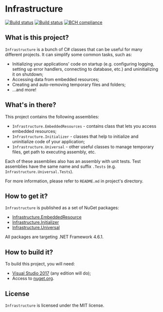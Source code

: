 # Infrastructure
[![Build status](https://ci.appveyor.com/api/projects/status/y04xvpyugwc2wkbc/branch/master?svg=true)](https://ci.appveyor.com/project/VitalyTartynov/infrastructure/branch/master)
[![Build status](https://ci.appveyor.com/api/projects/status/y04xvpyugwc2wkbc/branch/develop?svg=true)](https://ci.appveyor.com/project/VitalyTartynov/infrastructure/branch/develop)
[![BCH compliance](https://bettercodehub.com/edge/badge/VitalyTartynov/Infrastructure?branch=develop)](https://bettercodehub.com/)

## What is this project?
`Infrastructure` is a bunch of C# classes that can be useful for many different projects. It can simplify some common tasks, such as:
- Initializing your applications' code on startup (e.g. configuring logging, setting up error handlers, connecting to database, etc.) and uninitializing it on shutdown;
- Accessing data from embedded resources;
- Creating and auto-removing temporary files and folders;
- ...and more!

## What's in there?
This project contains the following assemblies:
- `Infrastructure.EmbeddedResources` - contains class that lets you access embedded resources;
- `Infrastructure.Initializer` - classes that help to initialize and uninitialize code of your application;
- `Infrastructure.Universal` - other useful classes to manage temporary files, get path to executing assembly, etc.

Each of these assemblies also has an assembly with unit tests. Test assemblies have the same name and suffix `.Tests` (e.g. `Infrastructure.Universal.Tests`).

For more information, please refer to `README.md` in project's directory.

## How to get it?
`Infrastructure` is published as a set of NuGet packages:
- [Infrastructure.EmbeddedResource](https://www.nuget.org/packages/Infrastructure.EmbeddedResources/)
- [Infrastructure.Initializer](https://www.nuget.org/packages/Infrastructure.Initializer/)
- [Infrastructure.Universal](https://www.nuget.org/packages/Infrastructure.Universal/)

All packages are targeting .NET Framework 4.6.1.

## How to build it?
To build this project, you will need:
- [Visual Studio 2017](https://visualstudio.microsoft.com/downloads/) (any edition will do);
- Access to [nuget.org](http://nuget.org).

## License
`Infrastructure` is licensed under the MIT license.